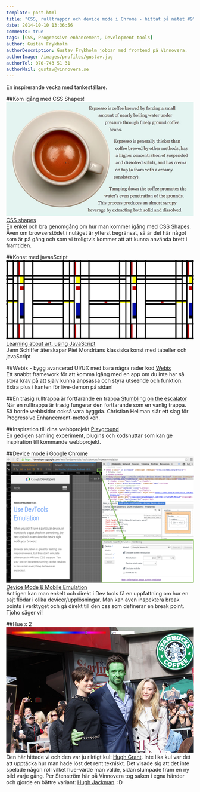 ```yaml
---
template: post.html
title: "CSS, rulltrappor och device mode i Chrome - hittat på nätet #9"
date: 2014-10-10 13:36:56 
comments: true
tags: [CSS, Progressive enhancement, Development tools]
author: Gustav Frykholm
authorDescription: Gustav Frykholm jobbar med frontend på Vinnovera.
authorImage: /images/profiles/gustav.jpg
authorTel: 070-743 51 31
authorMail: gustav@vinnovera.se
---
```


En inspirerande vecka med tankeställare.
<!--more-->

##Kom igång med CSS Shapes!
![CSS shapes][00]  
[CSS shapes][0]  
En enkel och bra genomgång om hur man kommer igång med CSS Shapes. Även om browserstödet i nuläget är ytterst begränsat, så är det här något som är på gång och som vi troligtvis kommer att att kunna använda brett i framtiden. 


##Konst med javasScript
![Learning about art, using JavaScript][01]  
[Learning about art, using JavaScript][1]  
Jenn Schiffer återskapar Piet Mondrians klassiska konst med tabeller och javaScript


##Webix - bygg avancerad UI/UX med bara några rader kod
[Webix][2]  
Ett snabbt framework för att komma igång med en app om du inte har så stora krav på att själv kunna anpsassa och styra utseende och funktion. Extra plus i kanten för live-demon på sidan!


##En trasig rulltrappa är fortfarande en trappa
[Stumbling on the escalator][3]  
När en rulltrappa är trasig fungerar den fortfarande som en vanlig trappa. Så borde webbsidor också vara byggda. Christian Hellman slår ett slag för Progressive Enhancement-metodiken.


##Inspiration till dina webbprojekt
[Playground][4]  
En gedigen samling experiment, plugins och kodsnuttar som kan ge inspiration till kommande webbprojekt.


##Device mode i Google Chrome
![Device Mode & Mobile Emulation][02]  
[Device Mode & Mobile Emulation][5]  
Äntligen kan man enkelt och direkt i Dev tools få en uppfattning om hur en sajt flödar i olika devicer/upplösningar. Man kan även inspektera break points i verktyget och gå direkt till den css som definerar en break point. Tjoho säger vi!


##Hue x 2
![Hue][03]  
Den här hittade vi och den var ju riktigt kul: [Hugh Grant][6]. Inte lika kul var det att upptäcka hur man hade löst det rent tekniskt. Det visade sig att det inte spelade någon roll vilket hue-värde man valde, sidan slumpade fram en ny bild varje gång. Per Stenström här på Vinnovera tog saken i egna händer och gjorde en bättre variant: [Hugh Jackman][7]. :D

[0]: http://www.html5rocks.com/en/tutorials/shapes/getting-started/
[1]: http://vart.institute/mondrian/
[2]: http://webix.com/
[3]: http://christianheilmann.com/2012/02/16/stumbling-on-the-escalator/
[4]: http://tympanus.net/codrops/category/playground/
[5]: https://developer.chrome.com/devtools/docs/device-mode
[6]: http://huegrant.com/?hue=76
[7]: http://pstenstrm.se/huejackman/?hue=70

[00]: /images/content/posts/hittat-pa-natet-number-9/espresso.jpg
[01]: /images/content/posts/hittat-pa-natet-number-9/var_t.png
[02]: /images/content/posts/hittat-pa-natet-number-9/emulation-drawer-UI-location.png
[03]: /images/content/posts/hittat-pa-natet-number-9/jackman.png